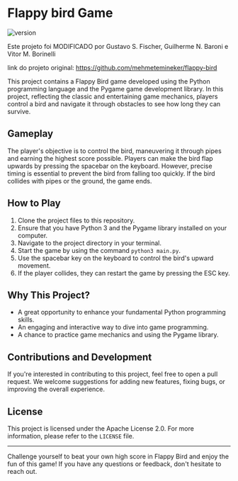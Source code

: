 # Flappy bird Game

![version](https://img.shields.io/badge/version-1.1-blue)

Este projeto foi MODIFICADO por Gustavo S. Fischer, Guilherme N. Baroni e Vitor M. Borinelli

link do projeto original: https://github.com/mehmetemineker/flappy-bird

This project contains a Flappy Bird game developed using the Python programming language and the Pygame game development library. In this project, reflecting the classic and entertaining game mechanics, players control a bird and navigate it through obstacles to see how long they can survive.

## Gameplay

The player's objective is to control the bird, maneuvering it through pipes and earning the highest score possible. Players can make the bird flap upwards by pressing the spacebar on the keyboard. However, precise timing is essential to prevent the bird from falling too quickly. If the bird collides with pipes or the ground, the game ends.

## How to Play

1. Clone the project files to this repository.
2. Ensure that you have Python 3 and the Pygame library installed on your computer.
3. Navigate to the project directory in your terminal.
4. Start the game by using the command `python3 main.py`.
5. Use the spacebar key on the keyboard to control the bird's upward movement.
6. If the player collides, they can restart the game by pressing the ESC key.

## Why This Project?

- A great opportunity to enhance your fundamental Python programming skills.
- An engaging and interactive way to dive into game programming.
- A chance to practice game mechanics and using the Pygame library.

## Contributions and Development

If you're interested in contributing to this project, feel free to open a pull request. We welcome suggestions for adding new features, fixing bugs, or improving the overall experience.

## License

This project is licensed under the Apache License 2.0. For more information, please refer to the `LICENSE` file.

---

Challenge yourself to beat your own high score in Flappy Bird and enjoy the fun of this game! If you have any questions or feedback, don't hesitate to reach out.
